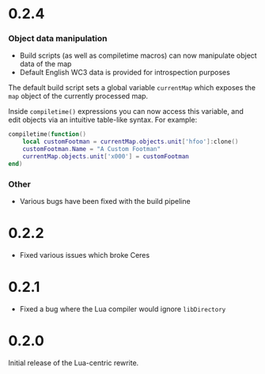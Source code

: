 # 0.2.4

### Object data manipulation
* Build scripts (as well as compiletime macros) can now manipulate object data of the map
* Default English WC3 data is provided for introspection purposes

The default build script sets a global variable `currentMap` which exposes the `map` object of the currently processed map.

Inside `compiletime()` expressions you can now access this variable, and edit objects via an intuitive table-like syntax. For example:
```lua
compiletime(function()
    local customFootman = currentMap.objects.unit['hfoo']:clone()
    customFootman.Name = "A Custom Footman"
    currentMap.objects.unit['x000'] = customFootman
end)
```

### Other

* Various bugs have been fixed with the build pipeline

# 0.2.2

* Fixed various issues which broke Ceres

# 0.2.1

* Fixed a bug where the Lua compiler would ignore `libDirectory`

# 0.2.0

Initial release of the Lua-centric rewrite.